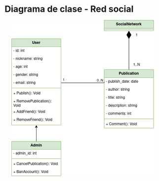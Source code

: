 # Diagrama de clase - Red social

<div align=center>

![img](diagrama-clase-red-social.drawio.png)

</div>